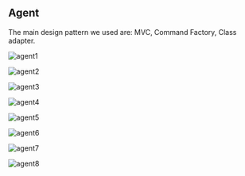 <h2>Agent</h2>
The main design pattern we used are: MVC, Command Factory, Class adapter.



![agent1](https://user-images.githubusercontent.com/94534918/175484975-dd9ab67d-d701-4603-b581-2b81f5be8c9d.png)

![agent2](https://user-images.githubusercontent.com/94534918/175485369-3a7529dd-41d8-4a0f-8985-eea51ef6a4b4.png)

![agent3](https://user-images.githubusercontent.com/94534918/175485013-96cf7208-cf31-4485-b989-ace622c586aa.png)

![agent4](https://user-images.githubusercontent.com/94534918/175485033-078ca615-5f6f-4f7f-a762-d1e9c4f7d68b.png)

![agent5](https://user-images.githubusercontent.com/94534918/175485044-e1b400f2-8a8d-48e8-8546-4ee2206ff7d4.png)

![agent6](https://user-images.githubusercontent.com/94534918/175485055-b0e9882f-0138-4e50-bbae-a08a183ddcc8.png)

![agent7](https://user-images.githubusercontent.com/94534918/175485601-199d8e25-57fd-47de-8f8b-31ca45d0cf37.png)

![agent8](https://user-images.githubusercontent.com/94534918/175485085-36dcb795-5807-465e-9263-cf2636854a40.png)
